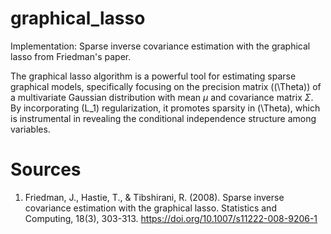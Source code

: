 # graphical_lasso

Implementation: Sparse inverse covariance estimation with the graphical lasso from Friedman's paper.

The graphical lasso algorithm is a powerful tool for estimating sparse graphical models, specifically focusing on the precision matrix (\(\Theta\)) of a multivariate Gaussian distribution with mean $\mu$ and covariance matrix $\Sigma$. By incorporating \(L_1\) regularization, it promotes sparsity in \(\Theta\), which is instrumental in revealing the conditional independence structure among variables.

# Sources

1. Friedman, J., Hastie, T., & Tibshirani, R. (2008). Sparse inverse covariance estimation with the graphical lasso. Statistics and Computing, 18(3), 303-313. https://doi.org/10.1007/s11222-008-9206-1
